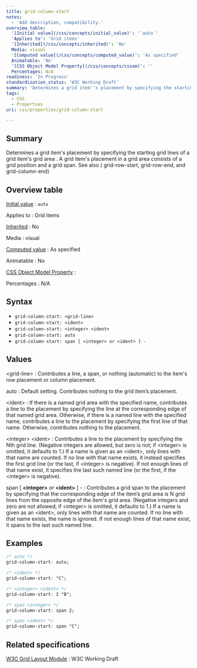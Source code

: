 ```yaml
---
title: grid-column-start
notes:
  - 'Add description, compatibility.'
overview_table:
  '[Initial value](/css/concepts/initial_value)': '`auto`'
  'Applies to': 'Grid items'
  '[Inherited](/css/concepts/inherited)': 'No'
  Media: visual
  '[Computed value](/css/concepts/computed_value)': 'As specified'
  Animatable: 'No'
  '[CSS Object Model Property](/css/concepts/cssom)': ''
  Percentages: N/A
readiness: 'In Progress'
standardization_status: 'W3C Working Draft'
summary: 'Determines a grid item''s placement by specifying the starting grid lines of a grid item''s grid area .  A grid item''s placement in a grid area consists of a grid position and a grid span. See also ( grid-row-start, grid-row-end, and grid-column-end)'
tags:
  - CSS
  - Properties
uri: css/properties/grid-column-start

---
```

## <span>Summary</span>

Determines a grid item's placement by specifying the starting grid lines of a grid item's grid area . A grid item's placement in a grid area consists of a grid position and a grid span. See also ( grid-row-start, grid-row-end, and grid-column-end)

## <span>Overview table</span>

[Initial value](/css/concepts/initial_value)
:   `auto`

Applies to
:   Grid items

[Inherited](/css/concepts/inherited)
:   No

Media
:   visual

[Computed value](/css/concepts/computed_value)
:   As specified

Animatable
:   No

[CSS Object Model Property](/css/concepts/cssom)
:

Percentages
:   N/A

## <span>Syntax</span>

-   `grid-column-start: <grid-line>`
-   `grid-column-start: <ident>`
-   `grid-column-start: <integer> <ident>`
-   `grid-column-start: auto`
-   `grid-column-start: span [ <integer> or <ident> ] -`

## <span>Values</span>

\<grid-line\>
:   Contributes a line, a span, or nothing (automatic) to the item's row placement or column placement.

auto
:   Default setting. Contributes nothing to the grid item’s placement.

\<ident\>
:   If there is a named grid area with the specified name, contributes a line to the placement by specifying the line at the corresponding edge of that named grid area. Otherwise, if there is a named line with the specified name, contributes a line to the placement by specifying the first line of that name. Otherwise, contributes nothing to the placement.

\<integer\> \<ident\>
:   Contributes a line to the placement by specifying the Nth grid line. (Negative integers are allowed, but zero is not; if \<integer\> is omitted, it defaults to 1.) If a name is given as an \<ident\>, only lines with that name are counted. If no line with that name exists, it instead specifies the first grid line (or the last, if \<integer\> is negative). If not enough lines of that name exist, it specifies the last such named line (or the first, if the \<integer\> is negative).

span [ **\<integer\>** *or* **\<ident\>** ] -
:   Contributes a grid span to the placement by specifying that the corresponding edge of the item’s grid area is N grid lines from the opposite edge of the item's grid area. (Negative integers and zero are not allowed; if \<integer\> is omitted, it defaults to 1.) If a name is given as an \<ident\>, only lines with that name are counted. If no line with that name exists, the name is ignored. If not enough lines of that name exist, it spans to the last such named line.

## <span>Examples</span>

``` css
/* auto */
grid-column-start: auto;

/* <ident> */
grid-column-start: "C";

/* <integer> <ident> */
grid-column-start: 2 "B";

/* span <integer> */
grid-column-start: span 2;

/* span <ident> */
grid-column-start: span "C";
```

## <span>Related specifications</span>

[W3C Grid Layout Module](http://www.w3.org/TR/css3-grid-layout)
:   W3C Working Draft
